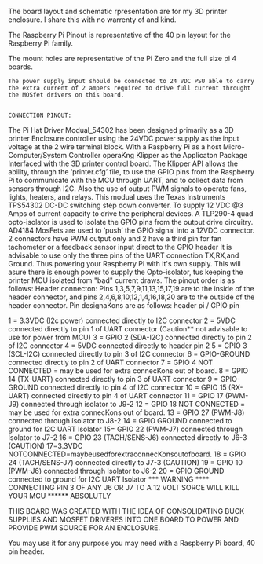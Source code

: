The board layout and schematic rpresentation are for my 3D printer enclosure. I share this with no warrenty of and kind.

The Raspberry Pi Pinout is representative of the 40 pin layout for the Raspberry Pi family. 

The mount holes are representative of the Pi Zero and the full size pi 4 boards.

	
	The power supply input should be connected to 24 VDC PSU able to carry the extra current of 2 ampers required to drive full current throught the MOSfet drivers on this board.
 
	
	CONNECTION PINOUT:
The Pi Hat Driver Modual_54302 has been designed primarily as a 3D printer Enclosure controller using the 
24VDC power supply as the input voltage at the 2 wire terminal block.
With a Raspberry Pi as a host Micro-Computer/System Controller operaKng Klipper as the Applicaton Package 
Interfaced with the 3D printer control board.
The Klipper API allows the ability, through the ‘printer.cfg’ file, to use the GPIO pins from the 
Raspberry Pi to communicate with the MCU through UART, and to collect data from sensors through I2C. 
Also the use of output PWM signals to operate fans, lights, heaters, and relays. 
This modual uses the Texas Instruments TPS54302 DC-DC switching step down converter.
To supply 12 VDC @3 Amps of current capacity to drive the peripheral devices. 
A TLP290-4 quad opto-isolator is used to isolate the GPIO pins from the output drive circuitry.
AD4184 MosFets are used to ‘push’ the GPIO signal into a 12VDC connector.
2 connectors have PWM output only and 2 have a third pin for fan tachometer or a feedback sensor input 
direct to the GPIO header
It is advisable to use only the three pins of the UART connection TX,RX,and Ground. 
Thus powering your Raspberry Pi with it's own supply. This will asure there is enough power to supply the
Opto-isolator, tus keeping the printer MCU isolated from "bad" current draws.
The pinout order is as follows:
Header connecton:
Pins 1,3,5,7,9,11,13,15,17,19 are to the inside of the header connector,
and pins 2,4,6,8,10,12,1,4,16,18,20 are to the outside of the header connector. 
Pin designaKons are as follows: header pi / GPIO pin

1 = 3.3VDC (I2c power) connected directly to I2C connector
2 = 5VDC connected directly to pin 1 of UART connector (Caution** not advisable to use for power from MCU)
3 = GPIO 2 (SDA-I2C) connected directly to pin 2 of I2C connector
4 = 5VDC connected directly to header pin 2
5 = GPIO 3 (SCL-I2C) connected directly to pin 3 of I2C connector
6 = GPIO-GROUND connected directly to pin 2 of UART connector
7 = GPIO 4 NOT CONNECTED = may be used for extra connecKons out of board.
8 = GPIO 14 (TX-UART) connected directly to pin 3 of UART connector
9 = GPIO-GROUND connected directly to pin 4 of I2C connector
10 = GPIO 15 (RX-UART) connected directly to pin 4 of UART connector
11 = GPIO 17 (PWM-J9) connected through isolator to J9-2
12 = GPIO 18 NOT CONNECTED = may be used for extra connecKons out of board.
13 = GPIO 27 (PWM-J8) connected through isolator to J8-2
14 = GPIO GROUND connected to ground for I2C UART Isolator
15= GPIO 22 (PWM-J7) connected through Isolator to J7-2
16 = GPIO 23 (TACH/SENS-J6) connected directly to J6-3 (CAUTION)
17=3.3VDC NOTCONNECTED=maybeusedforextraconnecKonsoutofboard.
18 = GPIO 24 (TACH/SENS-J7) connected directly to J7-3 (CAUTION)
19 = GPIO 10 (PWM-J6) connected through Isolator to J6-2
20 = GPIO GROUND connected to ground for I2C UART Isolator
***   WARNING   ****   CONNECTING PIN 3 OF ANY J6 OR J7  TO A 12 VOLT SORCE WILL KILL YOUR MCU ****** ABSOLUTLY

THIS BOARD WAS CREATED WITH THE IDEA OF CONSOLIDATING BUCK SUPPLIES AND MOSFET DRIVERES INTO ONE BOARD TO POWER AND PROVIDE PWM SOURCE FOR AN ENCLOSURE.  

You may use it for any purpose you may need with a Raspberry Pi board, 40 pin header.

